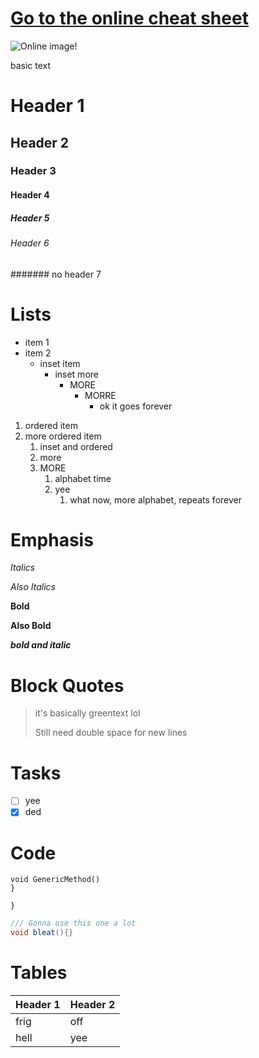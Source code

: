 # [Go to the online cheat sheet](https://guides.github.com/pdfs/markdown-cheatsheet-online.pdf)
![Online image!](https://a.facdn.net/1534740780/synonymbun.gif)

basic text

# Header 1
## Header 2
### Header 3
#### Header 4
##### Header 5
###### Header 6
####### no header 7

# Lists
* item 1
* item 2
  * inset item
    * inset more
      * MORE
        * MORRE
          * ok it goes forever

1. ordered item
2. more ordered item
   1. inset and ordered
   2. more
   3. MORE
      1. alphabet time
      2. yee
         1. what now, more alphabet, repeats forever

# Emphasis
*Italics*

_Also Italics_

**Bold**

__Also Bold__

***bold and italic***

# Block Quotes
> it's basically
> greentext lol
> 
> Still need double space for new lines

# Tasks
- [ ] yee
- [x] ded

# Code
```
void GenericMethod()
}

}
```

```csharp
/// Gonna use this one a lot
void bleat(){}
```

# Tables
Header 1 | Header 2
---------|---------
frig     |off
hell     |yee




